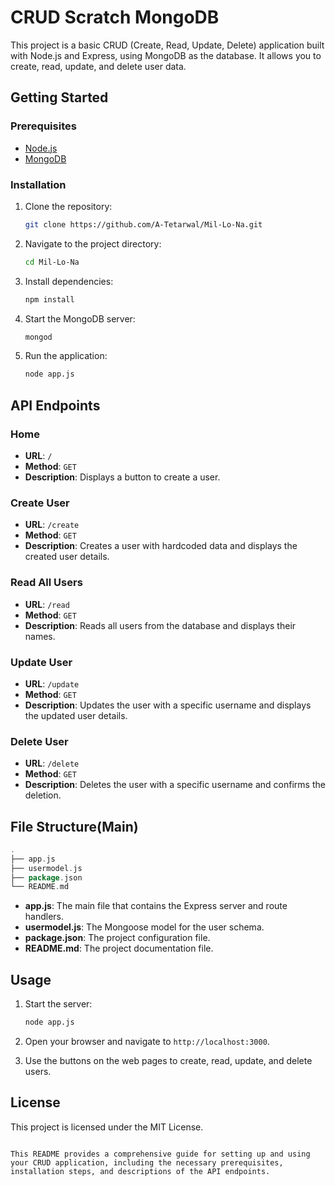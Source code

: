 
# CRUD Scratch MongoDB

This project is a basic CRUD (Create, Read, Update, Delete) application built with Node.js and Express, using MongoDB as the database. It allows you to create, read, update, and delete user data.

## Getting Started

### Prerequisites

- [Node.js](https://nodejs.org/en/download/)
- [MongoDB](https://www.mongodb.com/try/download/community)

### Installation

1. Clone the repository:
   ```sh
   git clone https://github.com/A-Tetarwal/Mil-Lo-Na.git
   ```

2. Navigate to the project directory:
   ```sh
   cd Mil-Lo-Na
   ```

3. Install dependencies:
   ```sh
   npm install
   ```

4. Start the MongoDB server:
   ```sh
   mongod
   ```

5. Run the application:
   ```sh
   node app.js
   ```

## API Endpoints

### Home

- **URL**: `/`
- **Method**: `GET`
- **Description**: Displays a button to create a user.

### Create User

- **URL**: `/create`
- **Method**: `GET`
- **Description**: Creates a user with hardcoded data and displays the created user details.

### Read All Users

- **URL**: `/read`
- **Method**: `GET`
- **Description**: Reads all users from the database and displays their names.

### Update User

- **URL**: `/update`
- **Method**: `GET`
- **Description**: Updates the user with a specific username and displays the updated user details.

### Delete User

- **URL**: `/delete`
- **Method**: `GET`
- **Description**: Deletes the user with a specific username and confirms the deletion.

## File Structure(Main)

```go
.
├── app.js
├── usermodel.js
├── package.json
└── README.md
```

- **app.js**: The main file that contains the Express server and route handlers.
- **usermodel.js**: The Mongoose model for the user schema.
- **package.json**: The project configuration file.
- **README.md**: The project documentation file.

## Usage

1. Start the server:
   ```sh
   node app.js
   ```

2. Open your browser and navigate to `http://localhost:3000`.

3. Use the buttons on the web pages to create, read, update, and delete users.

## License

This project is licensed under the MIT License.
```

This README provides a comprehensive guide for setting up and using your CRUD application, including the necessary prerequisites, installation steps, and descriptions of the API endpoints.